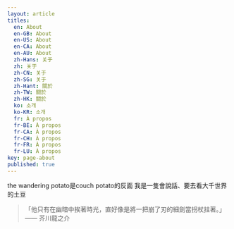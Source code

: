 ```yaml
---
layout: article
titles:
  en: About
  en-GB: About
  en-US: About
  en-CA: About
  en-AU: About
  zh-Hans: 关于
  zh: 关于
  zh-CN: 关于
  zh-SG: 关于
  zh-Hant: 關於
  zh-TW: 關於
  zh-HK: 關於
  ko: 소개
  ko-KR: 소개
  fr: À propos
  fr-BE: À propos
  fr-CA: À propos
  fr-CH: À propos
  fr-FR: À propos
  fr-LU: À propos
key: page-about
published: true
---
```

the wandering potato是couch potato的反面
我是一隻會說話、要去看大千世界的土豆

> 「他只有在幽暗中挨著時光，直好像是將一把崩了刃的細劍當拐杖拄著。」—— 芥川龍之介

